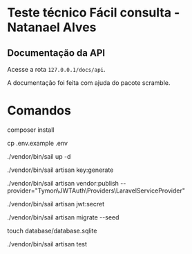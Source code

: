 # Teste técnico Fácil consulta - Natanael Alves

## Documentação da API

Acesse a rota `127.0.0.1/docs/api`.

A documentação foi feita com ajuda do pacote scramble.

# Comandos

composer install

cp .env.example .env

./vendor/bin/sail up -d

./vendor/bin/sail artisan key:generate

./vendor/bin/sail artisan vendor:publish --provider="Tymon\JWTAuth\Providers\LaravelServiceProvider"

./vendor/bin/sail artisan jwt:secret

./vendor/bin/sail artisan migrate --seed

touch database/database.sqlite

./vendor/bin/sail artisan test
